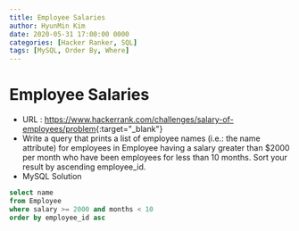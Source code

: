 ```yaml
---
title: Employee Salaries
author: HyunMin Kim
date: 2020-05-31 17:00:00 0000
categories: [Hacker Ranker, SQL]
tags: [MySQL, Order By, Where]
---
```


# Employee Salaries

- URL : <https://www.hackerrank.com/challenges/salary-of-employees/problem>{:target="_blank"}
- Write a query that prints a list of employee names (i.e.: the name attribute) for employees in Employee having a salary greater than $2000 per month who have been employees for less than 10 months. Sort your result by ascending employee_id.
- MySQL Solution

```sql
select name
from Employee
where salary >= 2000 and months < 10
order by employee_id asc
```